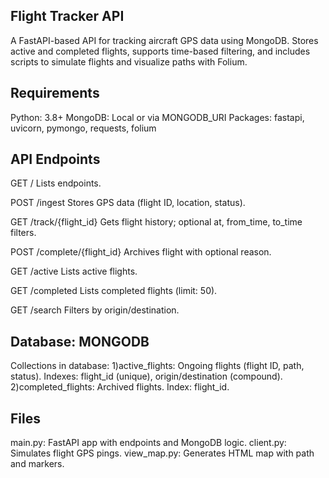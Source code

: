 ## Flight Tracker API
A FastAPI-based API for tracking aircraft GPS data using MongoDB. Stores active and completed flights, supports time-based filtering, and includes scripts to simulate flights and visualize paths with Folium.


## Requirements
Python: 3.8+
MongoDB: Local or via MONGODB_URI
Packages: fastapi, uvicorn, pymongo, requests, folium


## API Endpoints
GET
/
Lists endpoints.


POST
/ingest
Stores GPS data (flight ID, location, status).


GET
/track/{flight_id}
Gets flight history; optional at, from_time, to_time filters.


POST
/complete/{flight_id}
Archives flight with optional reason.


GET
/active
Lists active flights.


GET
/completed
Lists completed flights (limit: 50).


GET
/search
Filters by origin/destination.


## Database: MONGODB
Collections in database:
1)active_flights: Ongoing flights (flight ID, path, status).
Indexes: flight_id (unique), origin/destination (compound).
2)completed_flights: Archived flights.
Index: flight_id.


## Files
main.py: FastAPI app with endpoints and MongoDB logic.
client.py: Simulates flight GPS pings.
view_map.py: Generates HTML map with path and markers.
